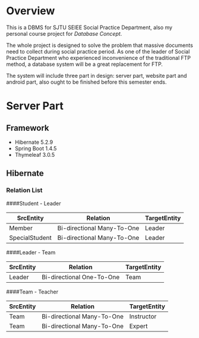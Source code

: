 # Overview

This is a DBMS for SJTU SEIEE Social Practice Department, also my personal course project for *Database Concept*. 

The whole project is designed to solve the problem that massive documents need to collect during social practice period. As one of the leader of Social Practice Department who experienced inconvenience of the traditional FTP method, a database system will be a great replacement for FTP.

The system will include three part in design: server part, website part and android part, also ought to be finished before this semester ends.

# Server Part

## Framework

- Hibernate 5.2.9
- Spring Boot 1.4.5
- Thymeleaf 3.0.5

## Hibernate

### Relation List

####Student - Leader

| SrcEntity      | Relation                   | TargetEntity |
| -------------- | -------------------------- | ------------ |
| Member         | Bi-directional Many-To-One | Leader       |
| SpecialStudent | Bi-directional Many-To-One | Leader       |

####Leader - Team

| SrcEntity | Relation                  | TargetEntity |
| --------- | ------------------------- | ------------ |
| Leader    | Bi-directional One-To-One | Team         |

####Team - Teacher

| SrcEntity | Relation                   | TargetEntity |
| --------- | -------------------------- | ------------ |
| Team      | Bi-directional Many-To-One | Instructor   |
| Team      | Bi-directional Many-To-One | Expert       |

